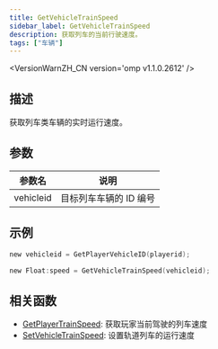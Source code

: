 ```yaml
---
title: GetVehicleTrainSpeed
sidebar_label: GetVehicleTrainSpeed
description: 获取列车的当前行驶速度。
tags: ["车辆"]
---
```


<VersionWarnZH_CN version='omp v1.1.0.2612' />

## 描述

获取列车类车辆的实时运行速度。

## 参数

| 参数名    | 说明                   |
| --------- | ---------------------- |
| vehicleid | 目标列车车辆的 ID 编号 |

## 示例

```c
new vehicleid = GetPlayerVehicleID(playerid);

new Float:speed = GetVehicleTrainSpeed(vehicleid);
```

## 相关函数

- [GetPlayerTrainSpeed](GetPlayerTrainSpeed): 获取玩家当前驾驶的列车速度
- [SetVehicleTrainSpeed](SetVehicleTrainSpeed): 设置轨道列车的运行速度
